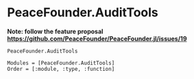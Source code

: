 # PeaceFounder.AuditTools

**Note: follow the feature proposal https://github.com/PeaceFounder/PeaceFounder.jl/issues/19**

```docs
PeaceFounder.AuditTools
```

```@autodocs
Modules = [PeaceFounder.AuditTools]
Order = [:module, :type, :function]
```

